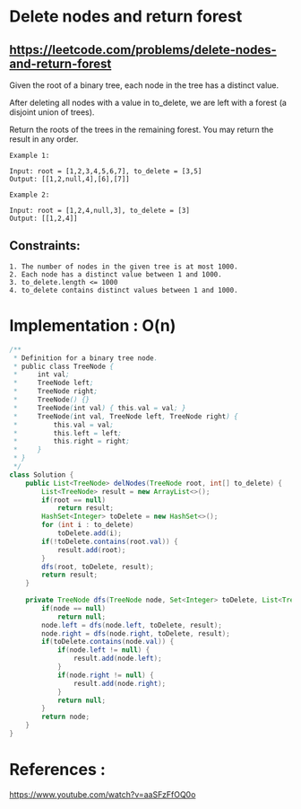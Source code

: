 # Delete nodes and return forest
## https://leetcode.com/problems/delete-nodes-and-return-forest

Given the root of a binary tree, each node in the tree has a distinct value.

After deleting all nodes with a value in to_delete, we are left with a forest (a disjoint union of trees).

Return the roots of the trees in the remaining forest. You may return the result in any order.

```
Example 1:

Input: root = [1,2,3,4,5,6,7], to_delete = [3,5]
Output: [[1,2,null,4],[6],[7]]

Example 2:

Input: root = [1,2,4,null,3], to_delete = [3]
Output: [[1,2,4]]
```

## Constraints:
```
1. The number of nodes in the given tree is at most 1000.
2. Each node has a distinct value between 1 and 1000.
3. to_delete.length <= 1000
4. to_delete contains distinct values between 1 and 1000.
```

# Implementation : O(n)
```java
/**
 * Definition for a binary tree node.
 * public class TreeNode {
 *     int val;
 *     TreeNode left;
 *     TreeNode right;
 *     TreeNode() {}
 *     TreeNode(int val) { this.val = val; }
 *     TreeNode(int val, TreeNode left, TreeNode right) {
 *         this.val = val;
 *         this.left = left;
 *         this.right = right;
 *     }
 * }
 */
class Solution {
    public List<TreeNode> delNodes(TreeNode root, int[] to_delete) {
        List<TreeNode> result = new ArrayList<>();
        if(root == null)
            return result;
        HashSet<Integer> toDelete = new HashSet<>();
        for (int i : to_delete) 
            toDelete.add(i);
        if(!toDelete.contains(root.val)) {
            result.add(root);
        }
        dfs(root, toDelete, result);
        return result;
    }
    
    private TreeNode dfs(TreeNode node, Set<Integer> toDelete, List<TreeNode> result) {
        if(node == null)
            return null;
        node.left = dfs(node.left, toDelete, result);
        node.right = dfs(node.right, toDelete, result);
        if(toDelete.contains(node.val)) {
            if(node.left != null) {
                result.add(node.left);
            }
            if(node.right != null) {
                result.add(node.right);
            }
            return null;
        }
        return node;
    }
}
```

# References :
https://www.youtube.com/watch?v=aaSFzFfOQ0o
